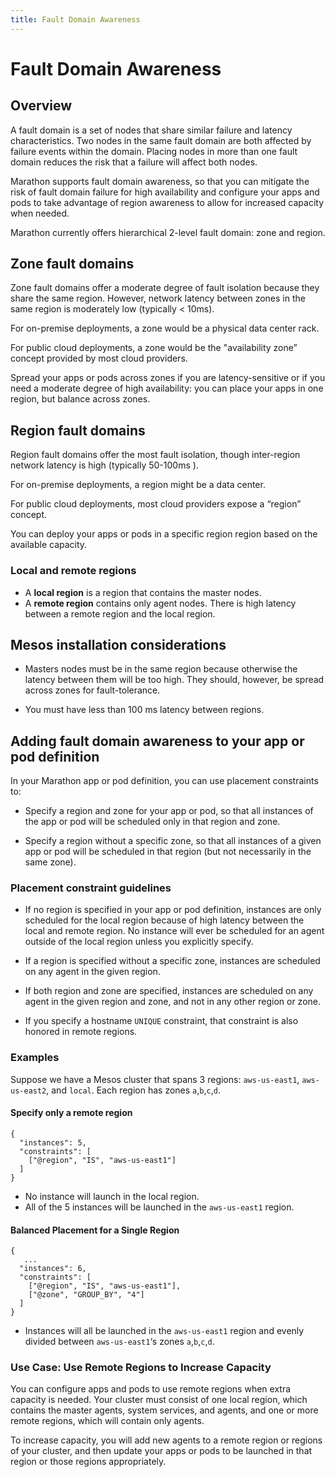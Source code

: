 ```yaml
---
title: Fault Domain Awareness
---
```


# Fault Domain Awareness

## Overview

A fault domain is a set of nodes that share similar failure and latency characteristics. Two nodes in the same fault domain are both affected by failure events within the domain. Placing nodes in more than one fault domain reduces the risk that a failure will affect both nodes.

Marathon supports fault domain awareness, so that you can mitigate the risk of fault domain failure for high availability and configure your apps and pods to take advantage of region awareness to allow for increased capacity when needed.

Marathon currently offers hierarchical 2-level fault domain: zone and region.
	
## Zone fault domains
Zone fault domains offer a moderate degree of fault isolation because they share the same region. However, network latency between zones in the same region is moderately low (typically < 10ms).
	
For on-premise deployments, a zone would be a physical data center rack. 

For public cloud deployments, a zone would be the "availability zone” concept provided by most cloud providers.
	
Spread your apps or pods across zones if you are latency-sensitive or if you need a moderate degree of high availability: you can place your apps in one region, but balance across zones.

## Region fault domains

Region fault domains offer the most fault isolation, though inter-region network latency is high (typically 50-100ms ). 
	 
For on-premise deployments, a region might be a data center.
	 
For public cloud deployments, most cloud providers expose a “region” concept.
	 
You can deploy your apps or pods in a specific region region based on the available capacity.

### Local and remote regions

- A **local region** is a region that contains the master nodes.
- A **remote region** contains only agent nodes. There is high latency between a remote region and the local region.

## Mesos installation considerations

- Masters nodes must be in the same region because otherwise the latency between them will be too high. They should, however, be spread across zones for fault-tolerance.
	
- You must have less than 100 ms latency between regions.

## Adding fault domain awareness to your app or pod definition

In your Marathon app or pod definition, you can use placement constraints to:

- Specify a region and zone for your app or pod, so that all instances of the app or pod will be scheduled only in that region and zone.

- Specify a region without a specific zone, so that all instances of a given app or pod will be scheduled in that region (but not necessarily in the same zone).

### Placement constraint guidelines

- If no region is specified in your app or pod definition, instances are only scheduled for the local region because of high latency between the local and remote region. No instance will ever be scheduled for an agent outside of the local region unless you explicitly specify.

- If a region is specified without a specific zone, instances are scheduled on any agent in the given region.

- If both region and zone are specified, instances are scheduled on any agent in the given region and zone, and not in any other region or zone.

- If you specify a hostname `UNIQUE` constraint, that constraint is also honored in remote regions.

### Examples

Suppose we have a Mesos cluster that spans 3 regions: `aws-us-east1`, `aws-us-east2`, and `local`. Each region has zones `a`,`b`,`c`,`d`.

#### Specify only a remote region

```
{
  "instances": 5,
  "constraints": [
    ["@region", "IS", "aws-us-east1"]
  ]
}
```

- No instance will launch in the local region.
- All of the 5 instances will be launched in the `aws-us-east1` region.

#### Balanced Placement for a Single Region

```
{
   ...
  "instances": 6,
  "constraints": [
    ["@region", "IS", "aws-us-east1"],
    ["@zone", "GROUP_BY", "4"]
  ]
}
```

- Instances will all be launched in the `aws-us-east1` region and evenly divided between `aws-us-east1`‘s zones `a`,`b`,`c`,`d`.

### Use Case: Use Remote Regions to Increase Capacity

You can configure apps and pods to use remote regions when extra capacity is needed. Your cluster must consist of one local region, which contains the master agents, system services, and agents, and one or more remote regions, which will contain only agents.

To increase capacity, you will add new agents to a remote region or regions of your cluster, and then update your apps or pods to be launched in that region or those regions appropriately.
